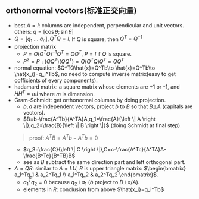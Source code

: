 ## orthonormal vectors(标准正交向量)
- best $A=I$: columns are independent, perpendicular and unit vectors. others: $q=[\cos \theta;\sin \theta]$
- $Q=[q_1\ ...\ q_n],Q^TQ=I$. If $Q$ is square, then $Q^T=Q^{-1}$
- projection matrix
    - $P=Q(Q^TQ)^{-1}Q^T=QQ^T$, $P=I$ if $Q$ is square.
    - $P^2=P: (QQ^T)(QQ^T)=Q(Q^TQ)Q^T=QQ^T$
- normal equation: $Q^TQ\hat{x}=Q^Tb\to \hat{x}=Q^Tb\to \hat{x_i}=q_i^Tb$, no need to compute inverse matrix(easy to get cofficients of every components).
- hadamard matrix: a square matrix whose elements are +1 or -1, and $HH^T=mI$ where $m$ is dimension.
- Gram-Schmidt: get orthonormal columns by doing projection.
    - $b,a$ are independent vectors, project $b$ to $B$ so that $B\bot A$ (capitals are vectors).
    - $B=b-\frac{A^Tb}{A^TA}A,q_1=\frac{A}{\left \| A \right \|},q_2=\frac{B}{\left \| B \right \|}$ (doing Schmidt at final step)
    > proof: $A^TB=A^Tb-A^Tb=0$
    - $q_3=\frac{C}{\left \| C \right \|},C=c-\frac{A^Tc}{A^TA}A-\frac{B^Tc}{B^TB}B$
    - see as $B$ subtract the same direction part and left orthogonal part.
- $A=QR$: similar to $A=LU$, $R$ is upper triangle matrix: $\begin{bmatrix} a_1^Tq_1 & a_2^Tq_1 \\ a_1^Tq_2 & a_2^Tq_2 \end{bmatrix}$.
    - $a_1^Tq_2=0$ because $q_2\bot a_1$ ($b$ project to $B\bot a/A$).
    - elements in $R$: conclusion from above $\hat{x_i}=q_i^Tb$
